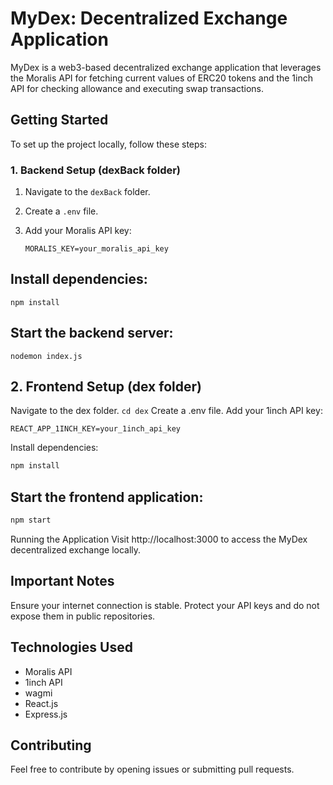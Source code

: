 # MyDex: Decentralized Exchange Application

MyDex is a web3-based decentralized exchange application that leverages the Moralis API for fetching current values of ERC20 tokens and the 1inch API for checking allowance and executing swap transactions.

## Getting Started

To set up the project locally, follow these steps:

### 1. Backend Setup (dexBack folder)

1. Navigate to the `dexBack` folder.
2. Create a `.env` file.
3. Add your Moralis API key:

   ```plaintext
   MORALIS_KEY=your_moralis_api_key
   ```

## Install dependencies:

```plaintext
npm install
```


## Start the backend server:

```plaintext
nodemon index.js
```

## 2. Frontend Setup (dex folder)
Navigate to the dex folder.
```cd dex```
Create a .env file.
Add your 1inch API key:

```plaintext
REACT_APP_1INCH_KEY=your_1inch_api_key
```
Install dependencies:

```bash
npm install
```
## Start the frontend application:

```bash
npm start
```
Running the Application
Visit http://localhost:3000 to access the MyDex decentralized exchange locally.

## Important Notes
Ensure your internet connection is stable.
Protect your API keys and do not expose them in public repositories.

## Technologies Used
- Moralis API
- 1inch API
- wagmi
- React.js
- Express.js
  
## Contributing
Feel free to contribute by opening issues or submitting pull requests.





